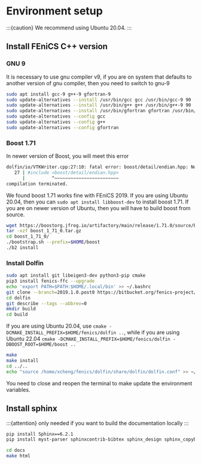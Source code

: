 # Environment setup

:::{caution}
We recommend using Ubuntu 20.04.
:::

## Install FEniCS C++ version

### GNU 9
It is necessary to use gnu compiler v9, if you are on system that defaults to another version of gnu compiler, then you need to switch to gnu-9
```sh
sudo apt install gcc-9 g++-9 gfortran-9
sudo update-alternatives --install /usr/bin/gcc gcc /usr/bin/gcc-9 90 --slave /usr/bin/gcov gcov /usr/bin/gcov-9
sudo update-alternatives --install /usr/bin/g++ g++ /usr/bin/g++-9 90
sudo update-alternatives --install /usr/bin/gfortran gfortran /usr/bin/gfortran-9 90
sudo update-alternatives --config gcc
sudo update-alternatives --config g++
sudo update-alternatives --config gfortran
```

### Boost 1.71
In newer version of Boost, you will meet this error
```sh
dolfin/io/VTKWriter.cpp:27:10: fatal error: boost/detail/endian.hpp: No such file or directory
   27 | #include <boost/detail/endian.hpp>
      |          ^~~~~~~~~~~~~~~~~~~~~~~~~
compilation terminated.
```

We found boost 1.71 works fine with FEniCS 2019. If you are using Ubuntu 20.04, then you can `sudo apt install libboost-dev` to install boost 1.71. If you are on newer version of Ubuntu, then you will have to build boost from source.
```sh
wget https://boostorg.jfrog.io/artifactory/main/release/1.71.0/source/boost_1_71_0.tar.gz
tar -xzf boost_1_71_0.tar.gz
cd boost_1_71_0/
./bootstrap.sh --prefix=$HOME/boost
./b2 install
```

### Install Dolfin
```sh
sudo apt install git libeigen3-dev python3-pip cmake 
pip3 install fenics-ffc --upgrade
echo 'export PATH=$PATH:$HOME/.local/bin' >> ~/.bashrc
git clone --branch=2019.1.0.post0 https://bitbucket.org/fenics-project/dolfin.git
cd dolfin
git describe --tags --abbrev=0
mkdir build
cd build
```
If you are using Ubuntu 20.04, use `cmake -DCMAKE_INSTALL_PREFIX=$HOME/fenics/dolfin ..`, while if you are using Ubuntu 22.04 `cmake -DCMAKE_INSTALL_PREFIX=$HOME/fenics/dolfin -DBOOST_ROOT=$HOME/boost ..`

```sh
make
make install
cd ../..
echo "source /home/xcheng/fenics/dolfin/share/dolfin/dolfin.conf" >> ~/.bashrc
```

You need to close and reopen the terminal to make update the environment variables.

## Install sphinx 

:::{attention}
only needed if you want to build the documentation locally
:::

```sh
pip install Sphinx==6.2.1
pip install myst-parser sphinxcontrib-bibtex sphinx_design sphinx_copybutton sphinxcontrib-mermaid sphinx_multiversion sphinx-book-theme
```

```sh
cd docs
make html
```